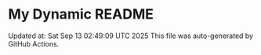 # My Dynamic README
Updated at: Sat Sep 13 02:49:09 UTC 2025
This file was auto-generated by GitHub Actions.

